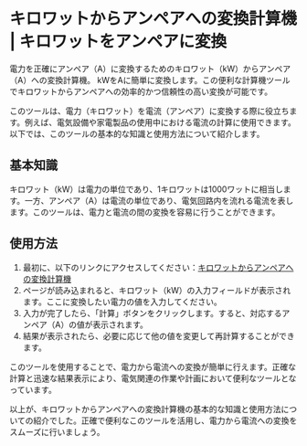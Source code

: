 キロワットからアンペアへの変換計算機 | キロワットをアンペアに変換
==================================

電力を正確にアンペア（A）に変換するためのキロワット（kW）からアンペア（A）への変換計算機。 kWをAに簡単に変換します。この便利な計算機ツールでキロワットからアンペアへの効率的かつ信頼性の高い変換が可能です。

このツールは、電力（キロワット）を電流（アンペア）に変換する際に役立ちます。例えば、電気設備や家電製品の使用中における電流の計算に使用できます。以下では、このツールの基本的な知識と使用方法について紹介します。

基本知識
----

キロワット（kW）は電力の単位であり、1キロワットは1000ワットに相当します。一方、アンペア（A）は電流の単位であり、電気回路内を流れる電流を表します。このツールは、電力と電流の間の変換を容易に行うことができます。

使用方法
----

1. 最初に、以下のリンクにアクセスしてください：[キロワットからアンペアへの変換計算機](https://www.onlinecalculatorsfree.com/ja/tools/kilowatts-to-amps-calculator.html)
2. ページが読み込まれると、キロワット（kW）の入力フィールドが表示されます。ここに変換したい電力の値を入力してください。
3. 入力が完了したら、「計算」ボタンをクリックします。すると、対応するアンペア（A）の値が表示されます。
4. 結果が表示されたら、必要に応じて他の値を変更して再計算することができます。

このツールを使用することで、電力から電流への変換が簡単に行えます。正確な計算と迅速な結果表示により、電気関連の作業や計画において便利なツールとなっています。

以上が、キロワットからアンペアへの変換計算機の基本的な知識と使用方法についての紹介でした。正確で便利なこのツールを活用し、電力から電流への変換をスムーズに行いましょう。